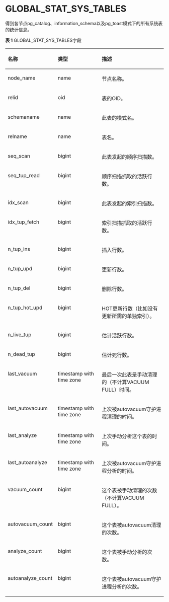 # GLOBAL\_STAT\_SYS\_TABLES

得到各节点pg\_catalog、information\_schema以及pg_toast模式下的所有系统表的统计信息。

**表 1**  GLOBAL\_STAT\_SYS\_TABLES字段

<a name="zh-cn_topic_0237122584_table1734452764219"></a>
<table><thead align="left"><tr id="zh-cn_topic_0237122584_row17644427154212"><th class="cellrowborder" valign="top" width="20.18%" id="mcps1.2.4.1.1"><p id="zh-cn_topic_0237122584_p7644227174215"><a name="zh-cn_topic_0237122584_p7644227174215"></a><a name="zh-cn_topic_0237122584_p7644227174215"></a><strong id="zh-cn_topic_0237122584_b11644142719421"><a name="zh-cn_topic_0237122584_b11644142719421"></a><a name="zh-cn_topic_0237122584_b11644142719421"></a>名称</strong></p>
</th>
<th class="cellrowborder" valign="top" width="31.41%" id="mcps1.2.4.1.2"><p id="zh-cn_topic_0237122584_p9644172774216"><a name="zh-cn_topic_0237122584_p9644172774216"></a><a name="zh-cn_topic_0237122584_p9644172774216"></a><strong id="zh-cn_topic_0237122584_b15644132754214"><a name="zh-cn_topic_0237122584_b15644132754214"></a><a name="zh-cn_topic_0237122584_b15644132754214"></a>类型</strong></p>
</th>
<th class="cellrowborder" valign="top" width="48.41%" id="mcps1.2.4.1.3"><p id="zh-cn_topic_0237122584_p12644122704219"><a name="zh-cn_topic_0237122584_p12644122704219"></a><a name="zh-cn_topic_0237122584_p12644122704219"></a><strong id="zh-cn_topic_0237122584_b1364492711421"><a name="zh-cn_topic_0237122584_b1364492711421"></a><a name="zh-cn_topic_0237122584_b1364492711421"></a>描述</strong></p>
</th>
</tr>
</thead>
<tbody><tr id="zh-cn_topic_0237122584_row9645152794211"><td class="cellrowborder" valign="top" width="20.18%" headers="mcps1.2.4.1.1 "><p id="zh-cn_topic_0237122584_p6645227154217"><a name="zh-cn_topic_0237122584_p6645227154217"></a><a name="zh-cn_topic_0237122584_p6645227154217"></a>node_name</p>
</td>
<td class="cellrowborder" valign="top" width="31.41%" headers="mcps1.2.4.1.2 "><p id="zh-cn_topic_0237122584_p1164510274422"><a name="zh-cn_topic_0237122584_p1164510274422"></a><a name="zh-cn_topic_0237122584_p1164510274422"></a>name</p>
</td>
<td class="cellrowborder" valign="top" width="48.41%" headers="mcps1.2.4.1.3 "><p id="zh-cn_topic_0237122584_p17645132774212"><a name="zh-cn_topic_0237122584_p17645132774212"></a><a name="zh-cn_topic_0237122584_p17645132774212"></a>节点名称。</p>
</td>
</tr>
<tr id="zh-cn_topic_0237122584_row4645142724214"><td class="cellrowborder" valign="top" width="20.18%" headers="mcps1.2.4.1.1 "><p id="zh-cn_topic_0237122584_p76451427144211"><a name="zh-cn_topic_0237122584_p76451427144211"></a><a name="zh-cn_topic_0237122584_p76451427144211"></a>relid</p>
</td>
<td class="cellrowborder" valign="top" width="31.41%" headers="mcps1.2.4.1.2 "><p id="zh-cn_topic_0237122584_p1564572744220"><a name="zh-cn_topic_0237122584_p1564572744220"></a><a name="zh-cn_topic_0237122584_p1564572744220"></a>oid</p>
</td>
<td class="cellrowborder" valign="top" width="48.41%" headers="mcps1.2.4.1.3 "><p id="zh-cn_topic_0237122584_p1764515278428"><a name="zh-cn_topic_0237122584_p1764515278428"></a><a name="zh-cn_topic_0237122584_p1764515278428"></a>表的OID。</p>
</td>
</tr>
<tr id="zh-cn_topic_0237122584_row4645162794213"><td class="cellrowborder" valign="top" width="20.18%" headers="mcps1.2.4.1.1 "><p id="zh-cn_topic_0237122584_p56456273424"><a name="zh-cn_topic_0237122584_p56456273424"></a><a name="zh-cn_topic_0237122584_p56456273424"></a>schemaname</p>
</td>
<td class="cellrowborder" valign="top" width="31.41%" headers="mcps1.2.4.1.2 "><p id="zh-cn_topic_0237122584_p1864510271427"><a name="zh-cn_topic_0237122584_p1864510271427"></a><a name="zh-cn_topic_0237122584_p1864510271427"></a>name</p>
</td>
<td class="cellrowborder" valign="top" width="48.41%" headers="mcps1.2.4.1.3 "><p id="zh-cn_topic_0237122584_p18646182712426"><a name="zh-cn_topic_0237122584_p18646182712426"></a><a name="zh-cn_topic_0237122584_p18646182712426"></a>此表的模式名。</p>
</td>
</tr>
<tr id="zh-cn_topic_0237122584_row116461727164213"><td class="cellrowborder" valign="top" width="20.18%" headers="mcps1.2.4.1.1 "><p id="zh-cn_topic_0237122584_p1964612713426"><a name="zh-cn_topic_0237122584_p1964612713426"></a><a name="zh-cn_topic_0237122584_p1964612713426"></a>relname</p>
</td>
<td class="cellrowborder" valign="top" width="31.41%" headers="mcps1.2.4.1.2 "><p id="zh-cn_topic_0237122584_p2646327194211"><a name="zh-cn_topic_0237122584_p2646327194211"></a><a name="zh-cn_topic_0237122584_p2646327194211"></a>name</p>
</td>
<td class="cellrowborder" valign="top" width="48.41%" headers="mcps1.2.4.1.3 "><p id="zh-cn_topic_0237122584_p8646627134220"><a name="zh-cn_topic_0237122584_p8646627134220"></a><a name="zh-cn_topic_0237122584_p8646627134220"></a>表名。</p>
</td>
</tr>
<tr id="zh-cn_topic_0237122584_row664652711424"><td class="cellrowborder" valign="top" width="20.18%" headers="mcps1.2.4.1.1 "><p id="zh-cn_topic_0237122584_p13646727174215"><a name="zh-cn_topic_0237122584_p13646727174215"></a><a name="zh-cn_topic_0237122584_p13646727174215"></a>seq_scan</p>
</td>
<td class="cellrowborder" valign="top" width="31.41%" headers="mcps1.2.4.1.2 "><p id="zh-cn_topic_0237122584_p14646162754210"><a name="zh-cn_topic_0237122584_p14646162754210"></a><a name="zh-cn_topic_0237122584_p14646162754210"></a>bigint</p>
</td>
<td class="cellrowborder" valign="top" width="48.41%" headers="mcps1.2.4.1.3 "><p id="zh-cn_topic_0237122584_p16646192784216"><a name="zh-cn_topic_0237122584_p16646192784216"></a><a name="zh-cn_topic_0237122584_p16646192784216"></a>此表发起的顺序扫描数。</p>
</td>
</tr>
<tr id="zh-cn_topic_0237122584_row864682713429"><td class="cellrowborder" valign="top" width="20.18%" headers="mcps1.2.4.1.1 "><p id="zh-cn_topic_0237122584_p064692784210"><a name="zh-cn_topic_0237122584_p064692784210"></a><a name="zh-cn_topic_0237122584_p064692784210"></a>seq_tup_read</p>
</td>
<td class="cellrowborder" valign="top" width="31.41%" headers="mcps1.2.4.1.2 "><p id="zh-cn_topic_0237122584_p2647102764211"><a name="zh-cn_topic_0237122584_p2647102764211"></a><a name="zh-cn_topic_0237122584_p2647102764211"></a>bigint</p>
</td>
<td class="cellrowborder" valign="top" width="48.41%" headers="mcps1.2.4.1.3 "><p id="zh-cn_topic_0237122584_p264772714428"><a name="zh-cn_topic_0237122584_p264772714428"></a><a name="zh-cn_topic_0237122584_p264772714428"></a>顺序扫描抓取的活跃行数。</p>
</td>
</tr>
<tr id="zh-cn_topic_0237122584_row96472027194213"><td class="cellrowborder" valign="top" width="20.18%" headers="mcps1.2.4.1.1 "><p id="zh-cn_topic_0237122584_p11648142711423"><a name="zh-cn_topic_0237122584_p11648142711423"></a><a name="zh-cn_topic_0237122584_p11648142711423"></a>idx_scan</p>
</td>
<td class="cellrowborder" valign="top" width="31.41%" headers="mcps1.2.4.1.2 "><p id="zh-cn_topic_0237122584_p1364816270423"><a name="zh-cn_topic_0237122584_p1364816270423"></a><a name="zh-cn_topic_0237122584_p1364816270423"></a>bigint</p>
</td>
<td class="cellrowborder" valign="top" width="48.41%" headers="mcps1.2.4.1.3 "><p id="zh-cn_topic_0237122584_p11648112754219"><a name="zh-cn_topic_0237122584_p11648112754219"></a><a name="zh-cn_topic_0237122584_p11648112754219"></a>此表发起的索引扫描数。</p>
</td>
</tr>
<tr id="zh-cn_topic_0237122584_row1648172734217"><td class="cellrowborder" valign="top" width="20.18%" headers="mcps1.2.4.1.1 "><p id="zh-cn_topic_0237122584_p136496272421"><a name="zh-cn_topic_0237122584_p136496272421"></a><a name="zh-cn_topic_0237122584_p136496272421"></a>idx_tup_fetch</p>
</td>
<td class="cellrowborder" valign="top" width="31.41%" headers="mcps1.2.4.1.2 "><p id="zh-cn_topic_0237122584_p156496279421"><a name="zh-cn_topic_0237122584_p156496279421"></a><a name="zh-cn_topic_0237122584_p156496279421"></a>bigint</p>
</td>
<td class="cellrowborder" valign="top" width="48.41%" headers="mcps1.2.4.1.3 "><p id="zh-cn_topic_0237122584_p36497272429"><a name="zh-cn_topic_0237122584_p36497272429"></a><a name="zh-cn_topic_0237122584_p36497272429"></a>索引扫描抓取的活跃行数。</p>
</td>
</tr>
<tr id="zh-cn_topic_0237122584_row364932794214"><td class="cellrowborder" valign="top" width="20.18%" headers="mcps1.2.4.1.1 "><p id="zh-cn_topic_0237122584_p11649172712421"><a name="zh-cn_topic_0237122584_p11649172712421"></a><a name="zh-cn_topic_0237122584_p11649172712421"></a>n_tup_ins</p>
</td>
<td class="cellrowborder" valign="top" width="31.41%" headers="mcps1.2.4.1.2 "><p id="zh-cn_topic_0237122584_p17649172710421"><a name="zh-cn_topic_0237122584_p17649172710421"></a><a name="zh-cn_topic_0237122584_p17649172710421"></a>bigint</p>
</td>
<td class="cellrowborder" valign="top" width="48.41%" headers="mcps1.2.4.1.3 "><p id="zh-cn_topic_0237122584_p11650162715427"><a name="zh-cn_topic_0237122584_p11650162715427"></a><a name="zh-cn_topic_0237122584_p11650162715427"></a>插入行数。</p>
</td>
</tr>
<tr id="zh-cn_topic_0237122584_row156509272426"><td class="cellrowborder" valign="top" width="20.18%" headers="mcps1.2.4.1.1 "><p id="zh-cn_topic_0237122584_p36501027184217"><a name="zh-cn_topic_0237122584_p36501027184217"></a><a name="zh-cn_topic_0237122584_p36501027184217"></a>n_tup_upd</p>
</td>
<td class="cellrowborder" valign="top" width="31.41%" headers="mcps1.2.4.1.2 "><p id="zh-cn_topic_0237122584_p13650112712423"><a name="zh-cn_topic_0237122584_p13650112712423"></a><a name="zh-cn_topic_0237122584_p13650112712423"></a>bigint</p>
</td>
<td class="cellrowborder" valign="top" width="48.41%" headers="mcps1.2.4.1.3 "><p id="zh-cn_topic_0237122584_p06501927124213"><a name="zh-cn_topic_0237122584_p06501927124213"></a><a name="zh-cn_topic_0237122584_p06501927124213"></a>更新行数。</p>
</td>
</tr>
<tr id="zh-cn_topic_0237122584_row4650192784218"><td class="cellrowborder" valign="top" width="20.18%" headers="mcps1.2.4.1.1 "><p id="zh-cn_topic_0237122584_p106511927164215"><a name="zh-cn_topic_0237122584_p106511927164215"></a><a name="zh-cn_topic_0237122584_p106511927164215"></a>n_tup_del</p>
</td>
<td class="cellrowborder" valign="top" width="31.41%" headers="mcps1.2.4.1.2 "><p id="zh-cn_topic_0237122584_p96511727114211"><a name="zh-cn_topic_0237122584_p96511727114211"></a><a name="zh-cn_topic_0237122584_p96511727114211"></a>bigint</p>
</td>
<td class="cellrowborder" valign="top" width="48.41%" headers="mcps1.2.4.1.3 "><p id="zh-cn_topic_0237122584_p126513276422"><a name="zh-cn_topic_0237122584_p126513276422"></a><a name="zh-cn_topic_0237122584_p126513276422"></a>删除行数。</p>
</td>
</tr>
<tr id="zh-cn_topic_0237122584_row166519271426"><td class="cellrowborder" valign="top" width="20.18%" headers="mcps1.2.4.1.1 "><p id="zh-cn_topic_0237122584_p465112278426"><a name="zh-cn_topic_0237122584_p465112278426"></a><a name="zh-cn_topic_0237122584_p465112278426"></a>n_tup_hot_upd</p>
</td>
<td class="cellrowborder" valign="top" width="31.41%" headers="mcps1.2.4.1.2 "><p id="zh-cn_topic_0237122584_p26526275422"><a name="zh-cn_topic_0237122584_p26526275422"></a><a name="zh-cn_topic_0237122584_p26526275422"></a>bigint</p>
</td>
<td class="cellrowborder" valign="top" width="48.41%" headers="mcps1.2.4.1.3 "><p id="zh-cn_topic_0237122584_p465292714219"><a name="zh-cn_topic_0237122584_p465292714219"></a><a name="zh-cn_topic_0237122584_p465292714219"></a>HOT更新行数（比如没有更新所需的单独索引）。</p>
</td>
</tr>
<tr id="zh-cn_topic_0237122584_row13652132718428"><td class="cellrowborder" valign="top" width="20.18%" headers="mcps1.2.4.1.1 "><p id="zh-cn_topic_0237122584_p18652427114219"><a name="zh-cn_topic_0237122584_p18652427114219"></a><a name="zh-cn_topic_0237122584_p18652427114219"></a>n_live_tup</p>
</td>
<td class="cellrowborder" valign="top" width="31.41%" headers="mcps1.2.4.1.2 "><p id="zh-cn_topic_0237122584_p13652152724216"><a name="zh-cn_topic_0237122584_p13652152724216"></a><a name="zh-cn_topic_0237122584_p13652152724216"></a>bigint</p>
</td>
<td class="cellrowborder" valign="top" width="48.41%" headers="mcps1.2.4.1.3 "><p id="zh-cn_topic_0237122584_p15652182717428"><a name="zh-cn_topic_0237122584_p15652182717428"></a><a name="zh-cn_topic_0237122584_p15652182717428"></a>估计活跃行数。</p>
</td>
</tr>
<tr id="zh-cn_topic_0237122584_row06521227174213"><td class="cellrowborder" valign="top" width="20.18%" headers="mcps1.2.4.1.1 "><p id="zh-cn_topic_0237122584_p565372734220"><a name="zh-cn_topic_0237122584_p565372734220"></a><a name="zh-cn_topic_0237122584_p565372734220"></a>n_dead_tup</p>
</td>
<td class="cellrowborder" valign="top" width="31.41%" headers="mcps1.2.4.1.2 "><p id="zh-cn_topic_0237122584_p136531227194212"><a name="zh-cn_topic_0237122584_p136531227194212"></a><a name="zh-cn_topic_0237122584_p136531227194212"></a>bigint</p>
</td>
<td class="cellrowborder" valign="top" width="48.41%" headers="mcps1.2.4.1.3 "><p id="zh-cn_topic_0237122584_p56533273429"><a name="zh-cn_topic_0237122584_p56533273429"></a><a name="zh-cn_topic_0237122584_p56533273429"></a>估计死行数。</p>
</td>
</tr>
<tr id="zh-cn_topic_0237122584_row206539278421"><td class="cellrowborder" valign="top" width="20.18%" headers="mcps1.2.4.1.1 "><p id="zh-cn_topic_0237122584_p8653102794218"><a name="zh-cn_topic_0237122584_p8653102794218"></a><a name="zh-cn_topic_0237122584_p8653102794218"></a>last_vacuum</p>
</td>
<td class="cellrowborder" valign="top" width="31.41%" headers="mcps1.2.4.1.2 "><p id="zh-cn_topic_0237122584_p13654327154219"><a name="zh-cn_topic_0237122584_p13654327154219"></a><a name="zh-cn_topic_0237122584_p13654327154219"></a>timestamp with time zone</p>
</td>
<td class="cellrowborder" valign="top" width="48.41%" headers="mcps1.2.4.1.3 "><p id="zh-cn_topic_0237122584_p1065442794216"><a name="zh-cn_topic_0237122584_p1065442794216"></a><a name="zh-cn_topic_0237122584_p1065442794216"></a>最后一次此表是手动清理的（不计算VACUUM FULL）时间。</p>
</td>
</tr>
<tr id="zh-cn_topic_0237122584_row156541227104215"><td class="cellrowborder" valign="top" width="20.18%" headers="mcps1.2.4.1.1 "><p id="zh-cn_topic_0237122584_p16541727154211"><a name="zh-cn_topic_0237122584_p16541727154211"></a><a name="zh-cn_topic_0237122584_p16541727154211"></a>last_autovacuum</p>
</td>
<td class="cellrowborder" valign="top" width="31.41%" headers="mcps1.2.4.1.2 "><p id="zh-cn_topic_0237122584_p1654327114215"><a name="zh-cn_topic_0237122584_p1654327114215"></a><a name="zh-cn_topic_0237122584_p1654327114215"></a>timestamp with time zone</p>
</td>
<td class="cellrowborder" valign="top" width="48.41%" headers="mcps1.2.4.1.3 "><p id="zh-cn_topic_0237122584_p12654132764214"><a name="zh-cn_topic_0237122584_p12654132764214"></a><a name="zh-cn_topic_0237122584_p12654132764214"></a>上次被autovacuum守护进程清理的时间。</p>
</td>
</tr>
<tr id="zh-cn_topic_0237122584_row1465413272424"><td class="cellrowborder" valign="top" width="20.18%" headers="mcps1.2.4.1.1 "><p id="zh-cn_topic_0237122584_p1765582734214"><a name="zh-cn_topic_0237122584_p1765582734214"></a><a name="zh-cn_topic_0237122584_p1765582734214"></a>last_analyze</p>
</td>
<td class="cellrowborder" valign="top" width="31.41%" headers="mcps1.2.4.1.2 "><p id="zh-cn_topic_0237122584_p965542714210"><a name="zh-cn_topic_0237122584_p965542714210"></a><a name="zh-cn_topic_0237122584_p965542714210"></a>timestamp with time zone</p>
</td>
<td class="cellrowborder" valign="top" width="48.41%" headers="mcps1.2.4.1.3 "><p id="zh-cn_topic_0237122584_p5655172711425"><a name="zh-cn_topic_0237122584_p5655172711425"></a><a name="zh-cn_topic_0237122584_p5655172711425"></a>上次手动分析这个表的时间。</p>
</td>
</tr>
<tr id="zh-cn_topic_0237122584_row156551827204218"><td class="cellrowborder" valign="top" width="20.18%" headers="mcps1.2.4.1.1 "><p id="zh-cn_topic_0237122584_p19662132712429"><a name="zh-cn_topic_0237122584_p19662132712429"></a><a name="zh-cn_topic_0237122584_p19662132712429"></a>last_autoanalyze</p>
</td>
<td class="cellrowborder" valign="top" width="31.41%" headers="mcps1.2.4.1.2 "><p id="zh-cn_topic_0237122584_p17662162711426"><a name="zh-cn_topic_0237122584_p17662162711426"></a><a name="zh-cn_topic_0237122584_p17662162711426"></a>timestamp with time zone</p>
</td>
<td class="cellrowborder" valign="top" width="48.41%" headers="mcps1.2.4.1.3 "><p id="zh-cn_topic_0237122584_p1366582714215"><a name="zh-cn_topic_0237122584_p1366582714215"></a><a name="zh-cn_topic_0237122584_p1366582714215"></a>上次被autovacuum守护进程分析的时间。</p>
</td>
</tr>
<tr id="zh-cn_topic_0237122584_row116651274422"><td class="cellrowborder" valign="top" width="20.18%" headers="mcps1.2.4.1.1 "><p id="zh-cn_topic_0237122584_p06651827154218"><a name="zh-cn_topic_0237122584_p06651827154218"></a><a name="zh-cn_topic_0237122584_p06651827154218"></a>vacuum_count</p>
</td>
<td class="cellrowborder" valign="top" width="31.41%" headers="mcps1.2.4.1.2 "><p id="zh-cn_topic_0237122584_p1566582774218"><a name="zh-cn_topic_0237122584_p1566582774218"></a><a name="zh-cn_topic_0237122584_p1566582774218"></a>bigint</p>
</td>
<td class="cellrowborder" valign="top" width="48.41%" headers="mcps1.2.4.1.3 "><p id="zh-cn_topic_0237122584_p266518277423"><a name="zh-cn_topic_0237122584_p266518277423"></a><a name="zh-cn_topic_0237122584_p266518277423"></a>这个表被手动清理的次数（不计算VACUUM FULL）。</p>
</td>
</tr>
<tr id="zh-cn_topic_0237122584_row18665182714213"><td class="cellrowborder" valign="top" width="20.18%" headers="mcps1.2.4.1.1 "><p id="zh-cn_topic_0237122584_p466662716423"><a name="zh-cn_topic_0237122584_p466662716423"></a><a name="zh-cn_topic_0237122584_p466662716423"></a>autovacuum_count</p>
</td>
<td class="cellrowborder" valign="top" width="31.41%" headers="mcps1.2.4.1.2 "><p id="zh-cn_topic_0237122584_p2066652774216"><a name="zh-cn_topic_0237122584_p2066652774216"></a><a name="zh-cn_topic_0237122584_p2066652774216"></a>bigint</p>
</td>
<td class="cellrowborder" valign="top" width="48.41%" headers="mcps1.2.4.1.3 "><p id="zh-cn_topic_0237122584_p0666627184210"><a name="zh-cn_topic_0237122584_p0666627184210"></a><a name="zh-cn_topic_0237122584_p0666627184210"></a>这个表被autovacuum清理的次数。</p>
</td>
</tr>
<tr id="zh-cn_topic_0237122584_row1866682717424"><td class="cellrowborder" valign="top" width="20.18%" headers="mcps1.2.4.1.1 "><p id="zh-cn_topic_0237122584_p36661727134212"><a name="zh-cn_topic_0237122584_p36661727134212"></a><a name="zh-cn_topic_0237122584_p36661727134212"></a>analyze_count</p>
</td>
<td class="cellrowborder" valign="top" width="31.41%" headers="mcps1.2.4.1.2 "><p id="zh-cn_topic_0237122584_p266652744210"><a name="zh-cn_topic_0237122584_p266652744210"></a><a name="zh-cn_topic_0237122584_p266652744210"></a>bigint</p>
</td>
<td class="cellrowborder" valign="top" width="48.41%" headers="mcps1.2.4.1.3 "><p id="zh-cn_topic_0237122584_p7666112794216"><a name="zh-cn_topic_0237122584_p7666112794216"></a><a name="zh-cn_topic_0237122584_p7666112794216"></a>这个表被手动分析的次数。</p>
</td>
</tr>
<tr id="zh-cn_topic_0237122584_row366772754212"><td class="cellrowborder" valign="top" width="20.18%" headers="mcps1.2.4.1.1 "><p id="zh-cn_topic_0237122584_p18667727104215"><a name="zh-cn_topic_0237122584_p18667727104215"></a><a name="zh-cn_topic_0237122584_p18667727104215"></a>autoanalyze_count</p>
</td>
<td class="cellrowborder" valign="top" width="31.41%" headers="mcps1.2.4.1.2 "><p id="zh-cn_topic_0237122584_p2667927174213"><a name="zh-cn_topic_0237122584_p2667927174213"></a><a name="zh-cn_topic_0237122584_p2667927174213"></a>bigint</p>
</td>
<td class="cellrowborder" valign="top" width="48.41%" headers="mcps1.2.4.1.3 "><p id="zh-cn_topic_0237122584_p186678272428"><a name="zh-cn_topic_0237122584_p186678272428"></a><a name="zh-cn_topic_0237122584_p186678272428"></a>这个表被autovacuum守护进程分析的次数。</p>
</td>
</tr>
</tbody>
</table>

